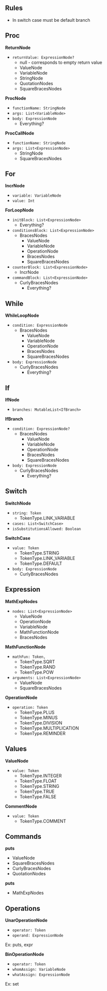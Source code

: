 ## Rules
* In switch case must be default branch


## Proc
**ReturnNode**
* `returnValue: ExpressionNode?`
  * null - corresponds to empty return value
  * ValueNode
  * VariableNode
  * StringNode
  * QuotationNodes
  * SquareBracesNodes

**ProcNode**
* `functionName: StringNode`
* `args: List<VariableNode>`
* `body: ExpressionNode`
  * Everything? 

**ProcCallNode**
* `functionName: StringNode`
* `args: List<ExpressionNode>`
  * StringNode
  * SquareBracesNodes


## For
**IncrNode**
* `variable: VariableNode`
* `value: Int`

**ForLoopNode**
* `initBlock: List<ExpressionNode>`
  * Everything? 
* `conditionsBlock: List<ExpressionNode>`
  * BracesNodes
    * ValueNode
    * VariableNode
    * OperationNode
    * BracesNodes
    * SquareBracesNodes
* `counterBlock: List<ExpressionNode>`
  * IncrNode
* `commandBlock: List<ExpressionNode>`
  * CurlyBracesNodes
    * Everything?


## While
**WhileLoopNode**
* `condition: ExpressionNode`
  * BracesNodes
    * ValueNode
    * VariableNode
    * OperationNode
    * BracesNodes
    * SquareBracesNodes
* `body: ExpressionNode`
  * CurlyBracesNodes
    * Everything?

## If
**IfNode**
* `branches: MutableList<IfBranch>`

**IfBranch**
* `condition: ExpressionNode?`
  * BracesNodes 
    * ValueNode
    * VariableNode
    * OperationNode
    * BracesNodes
    * SquareBracesNodes
* `body: ExpressionNode`
  * CurlyBracesNodes
    * Everything?

## Switch
**SwitchNode**
* `string: Token`
  * TokenType.LINK_VARIABLE
* `cases: List<SwitchCase>`
* `isSubstitutionsAllowed: Boolean`

**SwitchCase**
* `value: Token`
  * TokenType.STRING
  * TokenType.LINK_VARIABLE
  * TokenType.DEFAULT
* `body: ExpressionNode`
  * CurlyBracesNodes
  

## Expression
**MathExpNodes**
* `nodes: List<ExpressionNode>`
  * ValueNode
  * OperationNode
  * VariableNode
  * MathFunctionNode
  * BracesNodes

**MathFunctionNode**
* `mathFun: Token,`
  * TokenType.SQRT
  * TokenType.RAND
  * TokenType.POW
* `arguments: List<ExpressionNode>`
  * ValueNode
  * SquareBracesNodes

**OperationNode**
* `operation: Token`
  * TokenType.PLUS
  * TokenType.MINUS
  * TokenType.DIVISION
  * TokenType.MULTIPLICATION
  * TokenType.REMINDER

## Values
**ValueNode**
* `value: Token`
  * TokenType.INTEGER
  * TokenType.FLOAT
  * TokenType.STRING
  * TokenType.TRUE
  * TokenType.FALSE

**CommentNode**
* `value: Token`
  * TokenType.COMMENT


## Commands
**puts**
* ValueNode
* SquareBracesNodes
* CurlyBracesNodes
* QuotationNodes

**puts**
* MathExpNodes


## Operations
**UnarOperationNode**
* `operator: Token`
* `operand: ExpressionNode`

Ex: puts, expr

**BinOperationNode**
* `operator: Token`
* `whomAssign: VariableNode`
* `whatAssign: ExpressionNode`

Ex: set
